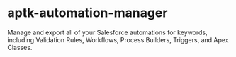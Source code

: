 # aptk-automation-manager
 Manage and export all of your Salesforce automations for keywords, including Validation Rules, Workflows, Process Builders, Triggers, and Apex Classes.
